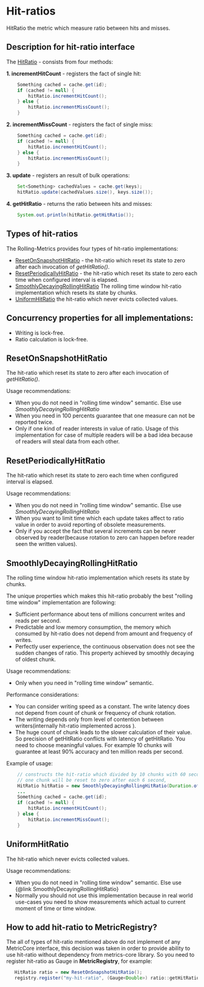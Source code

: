 # Hit-ratios
HitRatio the metric which measure ratio between hits and misses.

## Description for hit-ratio interface
The [HitRatio](https://github.com/vladimir-bukhtoyarov/rolling-metrics/blob/2.0/src/main/java/com/github/rollingmetrics/hitratio/HitRatio.java) - consists from four methods:

**1. incrementHitCount** - registers the fact of single hit:
``` java
    Something cached = cache.get(id);
    if (cached != null) {
        hitRatio.incrementHitCount();
    } else {
        hitRatio.incrementMissCount();
    }
```

**2. incrementMissCount** - registers the fact of single miss:
``` java
    Something cached = cache.get(id);
    if (cached != null) {
        hitRatio.incrementHitCount();
    } else {
        hitRatio.incrementMissCount();
    }
```

**3. update** - registers an result of bulk operations:
``` java
    Set<Something> cachedValues = cache.get(keys);
    hitRatio.update(cachedValues.size(), keys.size());
```

**4. getHitRatio** - returns the ratio between hits and misses:
``` java
    System.out.println(hitRatio.getHitRatio());
```

## Types of hit-ratios
The Rolling-Metrics provides four types of hit-ratio implementations:
* [ResetOnSnapshotHitRatio](https://github.com/vladimir-bukhtoyarov/rolling-metrics/blob/2.0/src/main/java/com/github/rollingmetrics/hitratio/ResetOnSnapshotHitRatio.java) - the hit-ratio which reset its state to zero after each invocation of *getHitRatio()*.
* [ResetPeriodicallyHitRatio](https://github.com/vladimir-bukhtoyarov/rolling-metrics/blob/2.0/src/main/java/com/github/rollingmetrics/hitratio/ResetPeriodicallyHitRatio.java) - the hit-ratio which reset its state to zero each time when configured interval is elapsed.
* [SmoothlyDecayingRollingHitRatio](https://github.com/vladimir-bukhtoyarov/rolling-metrics/blob/2.0/src/main/java/com/github/rollingmetrics/hitratio/SmoothlyDecayingRollingHitRatio.java) The rolling time window hit-ratio implementation which resets its state by chunks.
* [UniformHitRatio](https://github.com/vladimir-bukhtoyarov/rolling-metrics/blob/2.0/src/main/java/com/github/rollingmetrics/hitratio/UniformHitRatio.java) the hit-ratio which never evicts collected values.

## Concurrency properties for all implementations:
* Writing is lock-free.
* Ratio calculation is lock-free.

## ResetOnSnapshotHitRatio
The hit-ratio which reset its state to zero after each invocation of *getHitRatio()*.
 
Usage recommendations:
* When you do not need in "rolling time window" semantic. Else use *SmoothlyDecayingRollingHitRatio*
* When you need in 100 percents guarantee that one measure can not be reported twice.
* Only if one kind of reader interests in value of ratio. Usage of this implementation for case of multiple readers will be a bad idea because of readers will steal data from each other.

## ResetPeriodicallyHitRatio
The hit-ratio which reset its state to zero each time when configured interval is elapsed.

Usage recommendations:
* When you do not need in "rolling time window" semantic. Else use *SmoothlyDecayingRollingHitRatio*
* When you want to limit time which each update takes affect to ratio value in order to avoid reporting of obsolete measurements.
* Only if you accept the fact that several increments can be never observed by reader(because rotation to zero can happen before reader seen the written values).

## SmoothlyDecayingRollingHitRatio
The rolling time window hit-ratio implementation which resets its state by chunks.

The unique properties which makes this hit-ratio probably the best "rolling time window" implementation are following:
* Sufficient performance about tens of millions concurrent writes and reads per second.
* Predictable and low memory consumption, the memory which consumed by hit-ratio does not depend from amount and frequency of writes.
* Perfectly user experience, the continuous observation does not see the sudden changes of ratio. This property achieved by smoothly decaying of oldest chunk.

Usage recommendations:
* Only when you need in "rolling time window" semantic.
 
Performance considerations:
* You can consider writing speed as a constant. The write latency does not depend from count of chunk or frequency of chunk rotation.
* The writing depends only from level of contention between writers(internally hit-ratio implemented across ).
* The huge count of chunk leads to the slower calculation of their value. So precision of getHitRatio conflicts with latency of getHitRatio. You need to choose meaningful values. 
For example 10 chunks will guarantee at least 90% accuracy and ten million reads per second.

Example of usage:
```java
    // constructs the hit-ratio which divided by 10 chunks with 60 seconds time window.
    // one chunk will be reset to zero after each 6 second,
    HitRatio hitRatio = new SmoothlyDecayingRollingHitRatio(Duration.ofSeconds(60), 10);
    ...
    Something cached = cache.get(id);
    if (cached != null) {
        hitRatio.incrementHitCount();
    } else {
        hitRatio.incrementMissCount();
    }
```

## UniformHitRatio
The hit-ratio which never evicts collected values.

Usage recommendations:
* When you do not need in "rolling time window" semantic. Else use {@link SmoothlyDecayingRollingHitRatio}
* Normally you should not use this implementation because in real world use-cases you need to show measurements which actual to current moment of time or time window.


## How to add hit-ratio to MetricRegistry?
The all of types of hit-ratio mentioned above do not implement of any MetricCore interface,
this decision was taken in order to provide ability to use hit-ratio without dependency from metrics-core library.
So you need to register hit-ratio as Gauge in **MetricRegistry**, for example:
```java
   HitRatio ratio = new ResetOnSnapshotHitRatio();
   registry.register("my-hit-ratio", (Gauge<Double>) ratio::getHitRatio);
```
